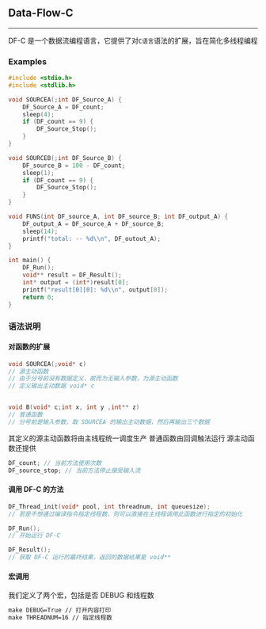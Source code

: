 ## Data-Flow-C
---
DF-C 是一个数据流编程语言，它提供了对`C语言`语法的扩展，旨在简化多线程编程

### Examples
```c
#include <stdio.h>
#include <stdlib.h>

void SOURCEA(;int DF_Source_A) {
    DF_Source_A = DF_count;
    sleep(4);
    if (DF_count == 9) {
        DF_Source_Stop();
    }
}

void SOURCEB(;int DF_Source_B) {
    DF_source_B = 100 - DF_count;
    sleep(1);
    if (DF_count == 9) {
        DF_Source_Stop();
    }
}

void FUNS(int DF_source_A, int DF_source_B; int DF_output_A) {
    DF_output_A = DF_source_A + DF_source_B;
    sleep(14);
    printf("total: -- %d\\n", DF_outout_A);
}

int main() {
    DF_Run();
    void** result = DF_Result();
    int* output = (int*)result[0];
    printf("result[0][0]: %d\\n", output[0]);
    return 0;
}
```

### 语法说明
#### 对函数的扩展
```c
void SOURCEA(;void* c)
// 源主动函数
// 由于分号前没有数据定义，故而为无输入参数，为源主动函数
// 定义输出主动数据 void* c


void B(void* c;int x, int y ,int** z)
// 普通函数
// 分号前是输入参数，取 SOURCEA 的输出主动数据，然后再输出三个数据
```
其定义的源主动函数将由主线程统一调度生产
普通函数由回调触法运行
源主动函数还提供
```c
DF_count; // 当前方法使用次数
DF_source_stop; // 当前方法停止接受输入流
```

#### 调用 DF-C 的方法
```c
DF_Thread_init(void* pool, int threadnum, int queuesize); 
// 若是不想通过编译指令指定线程数，则可以直接在主线程调用此函数进行指定的初始化

DF_Run();
// 开始运行 DF-C

DF_Result();
// 获取 DF-C 运行的最终结果，返回的数据结果是 void**
```

#### 宏调用
我们定义了两个宏，包括是否 DEBUG 和线程数
```makefile
make DEBUG=True // 打开内容打印
make THREADNUM=16 // 指定线程数
```
